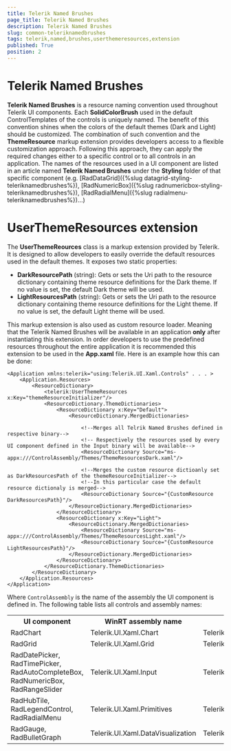```yaml
---
title: Telerik Named Brushes
page_title: Telerik Named Brushes
description: Telerik Named Brushes
slug: common-teleriknamedbrushes
tags: telerik,named,brushes,userthemeresources,extension
published: True
position: 2
---
```


# Telerik Named Brushes

**Telerik Named Brushes** is a resource naming convention used throughout Telerik UI components. Each **SolidColorBrush** used in the default ControlTemplates of the controls is uniquely named. The benefit of this convention shines when the colors of the default themes (Dark and Light) should be customized. The combination of such convention and the **ThemeResource** markup extension provides developers access to a flexible customization approach. Following this approach, they can apply the required changes either to a specific control or to all controls in an application. The names of the resources used in a UI component are listed in an article named **Telerik Named Brushes** under the **Styling** folder of that specific component (e.g. [RadDataGrid]({%slug datagrid-styling-teleriknamedbrushes%}), [RadNumericBox]({%slug radnumericbox-styling-teleriknamedbrushes%}), [RadRadialMenu]({%slug radialmenu-teleriknamedbrushes%})…)

# UserThemeResources extension

The **UserThemeReources** class is a markup extension provided by Telerik. It is designed to allow developers to easily override the default resources used in the default themes. It exposes two static properties:

- **DarkResourcePath** (string): Gets or sets the Uri path to the resource dictionary containing theme resource definitions for the Dark theme. If no value is set, the default Dark theme will be used.
- **LightResourcesPath** (string): Gets or sets the Uri path to the resource dictionary containing theme resource definitions for the Light theme. If no value is set, the default Light theme will be used.
	
This markup extension is also used as custom resource loader. Meaning that the Telerik Named Brushes will be available in an application **only** after instantiating this extension. In order developers to use the predefined resources throughout the entire application it is recommended this extension to be used in the **App.xaml** file. Here is an example how this can be done:

	<Application xmlns:telerik="using:Telerik.UI.Xaml.Controls" . . . >
		<Application.Resources>
			<ResourceDictionary>
				<telerik:UserThemeResources x:Key="themeResourceInitializer"/>
				<ResourceDictionary.ThemeDictionaries>
					<ResourceDictionary x:Key="Default">
						<ResourceDictionary.MergedDictionaries>

							<!--Merges all Telrik Named Brushes defined in respective binary-->
							<!-- Respectively the resources used by every UI component defined in the Input binary will be available-->
							<ResourceDictionary Source="ms-appx:///ControlAssembly/Themes/ThemeResourcesDark.xaml"/>

							<!--Merges the custom resource dictioanly set as DarkResourcesPath of the themeResourceInitializer-->
							<!--In this particular case the default resource dictionaly is merged-->
							<ResourceDictionary Source="{CustomResource DarkResourcesPath}"/>
						</ResourceDictionary.MergedDictionaries>
					</ResourceDictionary>
					<ResourceDictionary x:Key="Light">
						<ResourceDictionary.MergedDictionaries>
							<ResourceDictionary Source="ms-appx:///ControlAssembly/Themes/ThemeResourcesLight.xaml"/>
							<ResourceDictionary Source="{CustomResource LightResourcesPath}"/>
						</ResourceDictionary.MergedDictionaries>
					</ResourceDictionary>
				</ResourceDictionary.ThemeDictionaries>
			</ResourceDictionary>
		</Application.Resources>
	</Application>

Where `ControlAssembly` is the name of the assembly the UI component is defined in. The following table lists all controls and assembly names:

<table>
	<tr>
		<th>UI component</th>
		<th>WinRT assembly name</th>
		<th>UWP assembly name</th>
	</tr>
	<tr>
		<td>
			RadChart
		</td>
		<td>
			Telerik.UI.Xaml.Chart
		</td>
		<td>
			Telerik.UI.Xaml.Chart.UWP
		</td>
	</tr>
	<tr>
		<td>
			RadGrid
		</td>
		<td>
			Telerik.UI.Xaml.Grid
		</td>
		<td>
			Telerik.UI.Xaml.Grid.UWP
		</td>
	</tr>
	<tr>
		<td>
			RadDatePicker, RadTimePicker, RadAutoCompleteBox, RadNumericBox, RadRangeSlider
		</td>
		<td>
			Telerik.UI.Xaml.Input
		</td>
		<td>
			Telerik.UI.Xaml.Input.UWP
		</td>
	</tr>
	<tr>
		<td>
			RadHubTile, RadLegendControl, RadRadialMenu
		</td>
		<td>
			Telerik.UI.Xaml.Primitives
		</td>
		<td>
			Telerik.UI.Xaml.Primitives.UWP
		</td>
	</tr>
	<tr>
		<td>
			RadGauge, RadBulletGraph
		</td>
		<td>
			Telerik.UI.Xaml.DataVisualization
		</td>
		<td>
			Telerik.UI.Xaml.DataVisualization.UWP
		</td>
	</tr>
</table>
